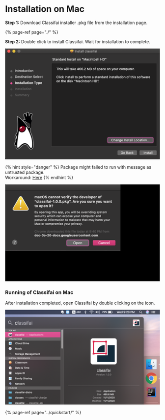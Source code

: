 # Installation on Mac

**Step 1:** Download Classifai installer .pkg file from the installation page.

{% page-ref page="./" %}

**Step 2:** Double click to install Classifai. Wait for installation to complete.

![](../../.gitbook/assets/screenshot-2020-11-18-at-9.42.08-pm%20%281%29.png)

{% hint style="danger" %}
Package might failed to run with message as untrusted package.  
Workaround: [Here](https://truefire.zendesk.com/hc/en-us/articles/200200566-Open-Program-from-Unidentified-Developer-Mac-)
{% endhint %}

![](../../.gitbook/assets/screenshot-2020-11-18-at-9.41.24-pm-1-.png)

### Running of Classifai on Mac

After installation completed, open Classifai by double clicking on the icon.

![](../../.gitbook/assets/screenshot-2020-11-18-at-9.23.03-pm.png)

{% page-ref page="../quickstart/" %}



